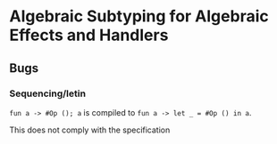 # Algebraic Subtyping for Algebraic Effects and Handlers

## Bugs

### Sequencing/letin

`fun a -> #Op (); a` is compiled to `fun a -> let _ = #Op () in a`.

This does not comply with the specification
